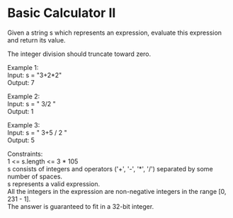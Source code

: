 # Basic Calculator II

Given a string s which represents an expression, evaluate this expression and return its value. 

The integer division should truncate toward zero.   

Example 1:  
Input: s = "3+2*2"  
Output: 7  

Example 2:  
Input: s = " 3/2 "  
Output: 1  

Example 3:  
Input: s = " 3+5 / 2 "  
Output: 5  
 

Constraints:  
1 <= s.length <= 3 * 105  
s consists of integers and operators ('+', '-', '*', '/') separated by some number of spaces.  
s represents a valid expression.  
All the integers in the expression are non-negative integers in the range [0, 231 - 1].  
The answer is guaranteed to fit in a 32-bit integer.